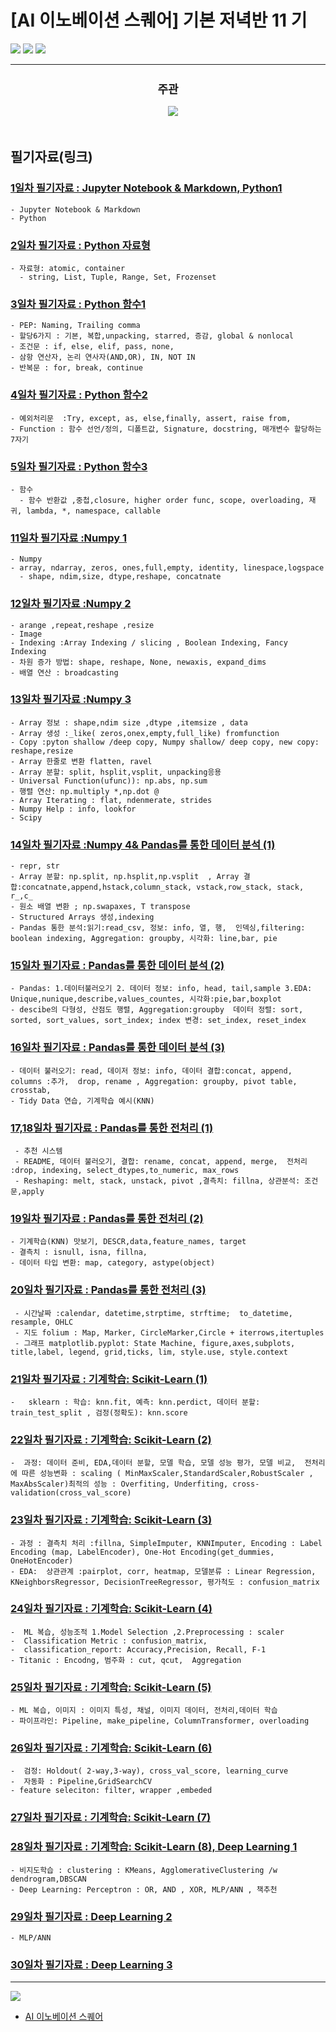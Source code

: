 # [AI 이노베이션 스퀘어] 기본 저녁반 11 기

<img src='img/basic.png' />

<img src='img/course.png' />

<img src='img/table.png' />

---
<div align="center">
  <h2 style='font-weight: bold; font-size:18px;'>주관</h2>
  <a href='https://www.msit.go.kr/web/main/main.do'>
  </a>
  &nbsp;&nbsp;&nbsp;
  <a href='https://ai.koipa.or.kr/'>
    <img src='img/org.png' />
  </a>
</div>
<br/>


## 필기자료(링크)
 
### [1일차 필기자료 : Jupyter Notebook & Markdown, Python1](https://github.com/hysKim1/AI_Fundamental/blob/master/200701_11%EA%B8%B0_%EA%B8%B0%EB%B3%B8%EC%A0%80%EB%85%81%EB%B0%98_%ED%95%84%EA%B8%B01.ipynb)
    - Jupyter Notebook & Markdown
    - Python
    
### [2일차 필기자료 : Python 자료형 ](https://github.com/hysKim1/AI_Fundamental/blob/master/200702_11기_기본저녁반_필기.ipynb)
    - 자료형: atomic, container
      - string, List, Tuple, Range, Set, Frozenset
    
    
### [3일차 필기자료 : Python 함수1](https://github.com/hysKim1/AI_Fundamental/blob/master/200703_11기_기본저녁반_필기.ipynb)
    - PEP: Naming, Trailing comma
    - 할당6가지 : 기본, 복합,unpacking, starred, 증감, global & nonlocal
    - 조건문 : if, else, elif, pass, none, 
    - 삼항 연산자, 논리 연사자(AND,OR), IN, NOT IN
    - 반복문 : for, break, continue
    
### [4일차 필기자료 : Python 함수2](https://github.com/hysKim1/AI_Fundamental/blob/master/200706_11기_기본저녁반_필기.ipynb)
    - 예외처리문  :Try, except, as, else,finally, assert, raise from, 
    - Function : 함수 선언/정의, 디폴트값, Signature, docstring, 매개변수 할당하는 7자기 

### [5일차 필기자료 : Python 함수3](https://github.com/hysKim1/AI_Fundamental/blob/master/200707_11기_기본저녁반_필기.ipynb)
    - 함수
      - 함수 반환값 ,중첩,closure, higher order func, scope, overloading, 재귀, lambda, *, namespace, callable

    
### [11일차 필기자료 :Numpy 1](https://github.com/hysKim1/AI_Fundamental/blob/master/200715_11기_기본저녁반필기.ipynb)
    - Numpy
    - array, ndarray, zeros, ones,full,empty, identity, linespace,logspace
      - shape, ndim,size, dtype,reshape, concatnate
### [12일차 필기자료 :Numpy 2](https://github.com/hysKim1/AI_Fundamental/blob/master/200716_11기_기본저녁반_필기.ipynb)
    - arange ,repeat,reshape ,resize 
    - Image
    - Indexing :Array Indexing / slicing , Boolean Indexing, Fancy Indexing
    - 차원 증가 방법: shape, reshape, None, newaxis, expand_dims
    - 배열 연산 : broadcasting

### [13일차 필기자료 :Numpy 3](https://github.com/hysKim1/AI_Fundamental/blob/master/200717_11기_기본저녁반_필기.ipynb)
    - Array 정보 : shape,ndim size ,dtype ,itemsize , data
    - Array 생성 :_like( zeros,onex,empty,full_like) fromfunction
    - Copy :pyton shallow /deep copy, Numpy shallow/ deep copy, new copy: reshape,resize
    - Array 한줄로 변환 flatten, ravel
    - Array 분할: split, hsplit,vsplit, unpacking응용
    - Universal Function(ufunc)): np.abs, np.sum
    - 행렬 연산: np.multiply *,np.dot @
    - Array Iterating : flat, ndenmerate, strides
    - Numpy Help : info, lookfor
    - Scipy
    
### [14일차 필기자료 :Numpy 4& 	Pandas를 통한 데이터 분석 (1)](https://github.com/hysKim1/AI_Fundamental/blob/master/200720_11기_기본저녁반_필기.ipynb)
    - repr, str
    - Array 분할: np.split, np.hsplit,np.vsplit  , Array 결합:concatnate,append,hstack,column_stack, vstack,row_stack, stack, r_,c_
    - 원소 배열 변환 ; np.swapaxes, T transpose
    - Structured Arrays 생성,indexing
    - Pandas 통한 분석:읽기:read_csv, 정보: info, 열, 행,  인덱싱,filtering: boolean indexing, Aggregation: groupby, 시각화: line,bar, pie
    
### [15일차 필기자료 : 	Pandas를 통한 데이터 분석 (2) ](https://github.com/hysKim1/AI_Fundamental/blob/master/200721_11%E1%84%80%E1%85%B5_%E1%84%80%E1%85%B5%E1%84%87%E1%85%A9%E1%86%AB%E1%84%8C%E1%85%A5%E1%84%82%E1%85%A7%E1%86%A8%E1%84%87%E1%85%A1%E1%86%AB_%E1%84%91%E1%85%B5%E1%86%AF%E1%84%80%E1%85%B5.ipynb)
    - Pandas: 1.데이터불러오기 2. 데이터 정보: info, head, tail,sample 3.EDA: Unique,nunique,describe,values_countes, 시각화:pie,bar,boxplot
    - descibe의 다형성, 산점도 행렬, Aggregation:groupby  데이터 정렬: sort, sorted, sort_values, sort_index; index 변경: set_index, reset_index
### [16일차 필기자료 : 	Pandas를 통한 데이터 분석 (3)](https://github.com/hysKim1/AI_Fundamental/blob/master/200722_11%EA%B8%B0_%EA%B8%B0%EB%B3%B8%EC%A0%80%EB%85%81%EB%B0%98_%ED%95%84%EA%B8%B0.ipynb)
    - 데이터 불러오기: read, 데이저 정보: info, 데이터 결합:concat, append, columns :추가,  drop, rename , Aggregation: groupby, pivot table, crosstab, 
    - Tidy Data 연습, 기계학습 예시(KNN)
### [17,18일차 필기자료 : Pandas를 통한 전처리 (1) ](https://github.com/hysKim1/AI_Fundamental/blob/master/200723_11%EA%B8%B0_%EA%B8%B0%EB%B3%B8%EC%A0%80%EB%85%81%EB%B0%98_%ED%95%84%EA%B8%B0.ipynb)
     - 추천 시스템
     - README, 데이터 불러오기, 결합: rename, concat, append, merge,  전처리 :drop, indexing, select_dtypes,to_numeric, max_rows
     - Reshaping: melt, stack, unstack, pivot ,결측치: fillna, 상관분석: 조건문,apply
### [19일차 필기자료 : Pandas를 통한 전처리 (2)](https://github.com/hysKim1/AI_Fundamental/blob/master/200727_11%EA%B8%B0_%EA%B8%B0%EB%B3%B8%EC%A0%80%EB%85%81%EB%B0%98_%ED%95%84%EA%B8%B0.ipynb)
    - 기계학습(KNN) 맛보기, DESCR,data,feature_names, target
    - 결측치 : isnull, isna, fillna, 
    - 데이터 타입 변환: map, category, astype(object)
    
### [20일차 필기자료 : Pandas를 통한 전처리 (3)]( https://github.com/hysKim1/AI_Fundamental/blob/master/200728_11%EA%B8%B0_%EA%B8%B0%EB%B3%B8%EC%A0%80%EB%85%81%EB%B0%98_%ED%95%84%EA%B8%B0.ipynb)
     - 시간날짜 :calendar, datetime,strptime, strftime;  to_datetime, resample, OHLC
     - 지도 folium : Map, Marker, CircleMarker,Circle + iterrows,itertuples
     - 그래프 matplotlib.pyplot: State Machine, figure,axes,subplots, title,label, legend, grid,ticks, lim, style.use, style.context 
### [21일차 필기자료 : 기계학습: Scikit-Learn (1)](https://github.com/hysKim1/AI_Fundamental/blob/master/200729_11%EA%B8%B0_%EA%B8%B0%EB%B3%B8%EC%A0%80%EB%85%81%EB%B0%98_%ED%95%84%EA%B8%B0.ipynb)
    -   sklearn : 학습: knn.fit, 예측: knn.perdict, 데이터 분할: train_test_split , 검정(정확도): knn.score
    
### [22일차 필기자료 : 기계학습: Scikit-Learn (2)](https://github.com/hysKim1/AI_Fundamental/blob/master/200730_11%EA%B8%B0_%EA%B8%B0%EB%B3%B8%EC%A0%80%EB%85%81%EB%B0%98_%ED%95%84%EA%B8%B0.ipynb )
    -  과정: 데이터 준비, EDA,데이터 분할, 모델 학습, 모델 성능 평가, 모델 비교,  전처리에 따른 성능변화 : scaling ( MinMaxScaler,StandardScaler,RobustScaler , MaxAbsScaler)최적의 성능 : Overfiting, Underfiting, cross-validation(cross_val_score)
### [23일차 필기자료 : 기계학습: Scikit-Learn (3)]( https://github.com/hysKim1/AI_Fundamental/blob/master/200731_11%EA%B8%B0_%EA%B8%B0%EB%B3%B8%EC%A0%80%EB%85%81%EB%B0%98_%ED%95%84%EA%B8%B0.ipynb)
    - 과정 : 결측치 처리 :fillna, SimpleImputer, KNNImputer, Encoding : Label Encoding (map, LabelEncoder), One-Hot Encoding(get_dummies, OneHotEncoder)
    - EDA:  상관관계 :pairplot, corr, heatmap, 모델분류 : Linear Regression, KNeighborsRegressor, DecisionTreeRegressor, 평가척도 : confusion_matrix
### [24일차 필기자료 : 기계학습: Scikit-Learn (4)]( https://github.com/hysKim1/AI_Fundamental/blob/master/200803_11%EA%B8%B0_%EA%B8%B0%EB%B3%B8%EC%A0%80%EB%85%81%EB%B0%98_%ED%95%84%EA%B8%B0.ipynb)
    -  ML 복습, 성능조적 1.Model Selection ,2.Preprocessing : scaler
    -  Classification Metric : confusion_matrix, 
    -  classification_report: Accuracy,Precision, Recall, F-1
    - Titanic : Encodng, 범주화 : cut, qcut,  Aggregation
### [25일차 필기자료 : 기계학습: Scikit-Learn (5)](https://github.com/hysKim1/AI_Fundamental/blob/master/200804_11%EA%B8%B0_%EA%B8%B0%EB%B3%B8%EC%A0%80%EB%85%81%EB%B0%98_%ED%95%84%EA%B8%B0.ipynb )
    - ML 복습, 이미지 : 이미지 특성, 채널, 이미지 데이터, 전처리,데이터 학습 
    - 파이프라인: Pipeline, make_pipeline, ColumnTransformer, overloading
### [26일차 필기자료 : 기계학습: Scikit-Learn (6)](https://github.com/hysKim1/AI_Fundamental/blob/master/200805_11%EA%B8%B0_%EA%B8%B0%EB%B3%B8%EC%A0%80%EB%85%81%EB%B0%98_%ED%95%84%EA%B8%B0.ipynb )
    -  검정: Holdout( 2-way,3-way), cross_val_score, learning_curve
    -  자동화 : Pipeline,GridSearchCV
    - feature seleciton: filter, wrapper ,embeded
### [27일차 필기자료 : 기계학습: Scikit-Learn (7)]( )
### [28일차 필기자료 : 기계학습: Scikit-Learn (8), Deep Learning 1](https://github.com/hysKim1/AI_Fundamental/blob/master/200807_11기_기본저녁반_필기.ipynb )
    - 비지도학습 : clustering : KMeans, AgglomerativeClustering /w dendrogram,DBSCAN 
    - Deep Learning: Perceptron : OR, AND , XOR, MLP/ANN , 책추천
### [29일차 필기자료 : Deep Learning 2 ]( )
    - MLP/ANN 
### [30일차 필기자료 : Deep Learning 3]( )

--- 
<img src='img/org.png' />

- [AI 이노베이션 스퀘어](https://ai.koipa.or.kr/)

